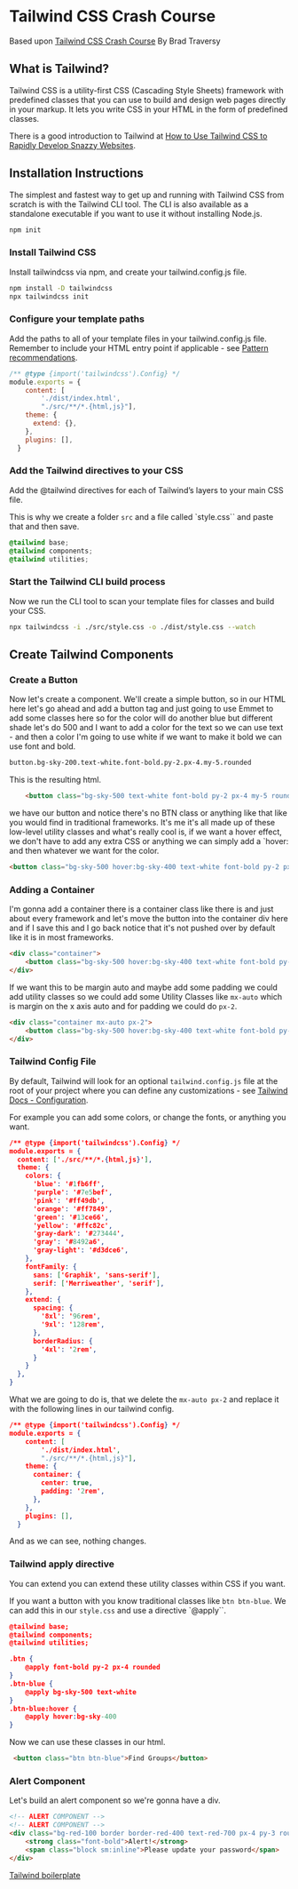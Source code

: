 # Tailwind CSS Crash Course

Based upon [Tailwind CSS Crash Course](https://www.youtube.com/watch?v=UBOj6rqRUME) By Brad Traversy

## What is Tailwind?

Tailwind CSS is a utility-first CSS (Cascading Style Sheets) framework with predefined classes that you can use to build and design web pages directly in your markup. It lets you write CSS in your HTML in the form of predefined classes.

There is a good introduction to Tailwind at [How to Use Tailwind CSS to Rapidly Develop Snazzy Websites](https://kinsta.com/blog/tailwind-css/).

## Installation Instructions

The simplest and fastest way to get up and running with Tailwind CSS from scratch is with the Tailwind CLI tool. The CLI is also available as a standalone executable if you want to use it without installing Node.js.

```bash
npm init
```

### Install Tailwind CSS

Install tailwindcss via npm, and create your tailwind.config.js file.

```bash
npm install -D tailwindcss
npx tailwindcss init
```

### Configure your template paths

Add the paths to all of your template files in your tailwind.config.js file. Remember to include your HTML entry point if applicable - see [Pattern recommendations](https://tailwindcss.com/docs/content-configuration#pattern-recommendations).

```javascript
/** @type {import('tailwindcss').Config} */
module.exports = {
    content: [
        './dist/index.html',
        "./src/**/*.{html,js}"],
    theme: {
      extend: {},
    },
    plugins: [],
  }
```

### Add the Tailwind directives to your CSS

Add the @tailwind directives for each of Tailwind’s layers to your main CSS file. 

This is why we create a folder `src` and  a file called `style.css`` and paste that and then save.

```css
@tailwind base;
@tailwind components;
@tailwind utilities;
```

### Start the Tailwind CLI build process

Now we run the CLI tool to scan your template files for classes and build your CSS.

```bash
npx tailwindcss -i ./src/style.css -o ./dist/style.css --watch
```

## Create Tailwind Components

### Create a Button

Now let's create a component. We'll create a simple button, so in our HTML
here let's go ahead and add a button tag and just going to use Emmet to add some classes here so for the color will do another blue but different shade let's do 500 and I want to add a color for the
text so we can use text - and then a color I'm going to use white if we want to make it bold we can use font and bold.

```html
button.bg-sky-200.text-white.font-bold.py-2.px-4.my-5.rounded
```

This is the resulting html.

```html
    <button class="bg-sky-500 text-white font-bold py-2 px-4 my-5 rounded">Find Friends</button>
```

we have our button and notice there's no BTN class or anything like that like you would find in traditional frameworks. It's me it's all made up of these low-level utility classes and what's really cool is, if we want a hover effect, we don't have to add any extra CSS or anything we can simply add a `hover: and then whatever we want for the color.

```html
<button class="bg-sky-500 hover:bg-sky-400 text-white font-bold py-2 px-4 my-5 rounded">Find Friends</button>
```

### Adding a Container

I'm gonna add a container there is a container class like there is and just about every framework and let's move the button into the container div
here and if I save this and I go back notice that it's not pushed over by default like it is in most frameworks.

```html
<div class="container">
    <button class="bg-sky-500 hover:bg-sky-400 text-white font-bold py-2 px-4 my-5 rounded">Find Friends</button>
</div>
```

If we want this to be margin auto and maybe add some padding we could add utility classes so we could add some Utility Classes like `mx-auto` which is margin on the x axis auto and for padding we could do `px-2`. 

```html
<div class="container mx-auto px-2">
    <button class="bg-sky-500 hover:bg-sky-400 text-white font-bold py-2 px-4 rounded">Find Friends</button>
</div>
```

### Tailwind Config File

By default, Tailwind will look for an optional `tailwind.config.js` file at the root of your project where you can define any customizations - see [Tailwind Docs - Configuration](https://tailwindcss.com/docs/configuration).

For example you can add some colors, or change the fonts, or anything you want.

```json
/** @type {import('tailwindcss').Config} */
module.exports = {
  content: ['./src/**/*.{html,js}'],
  theme: {
    colors: {
      'blue': '#1fb6ff',
      'purple': '#7e5bef',
      'pink': '#ff49db',
      'orange': '#ff7849',
      'green': '#13ce66',
      'yellow': '#ffc82c',
      'gray-dark': '#273444',
      'gray': '#8492a6',
      'gray-light': '#d3dce6',
    },
    fontFamily: {
      sans: ['Graphik', 'sans-serif'],
      serif: ['Merriweather', 'serif'],
    },
    extend: {
      spacing: {
        '8xl': '96rem',
        '9xl': '128rem',
      },
      borderRadius: {
        '4xl': '2rem',
      }
    }
  },
}
```

What we are going to do is, that we delete the `mx-auto px-2` and replace it with the following lines in our tailwind config.

```json
/** @type {import('tailwindcss').Config} */
module.exports = {
    content: [
        './dist/index.html',
        "./src/**/*.{html,js}"],
    theme: {
      container: {
        center: true,
        padding: '2rem',
      },
    },
    plugins: [],
  }
```

And as we can see, nothing changes.

### Tailwind apply directive

You can extend you can extend these utility classes within CSS if you want.

If you want a button with you know traditional classes like `btn btn-blue`. We can add this in our `style.css` and use a directive `@apply``.

```json
@tailwind base;
@tailwind components;
@tailwind utilities;

.btn {
    @apply font-bold py-2 px-4 rounded
}
.btn-blue {
    @apply bg-sky-500 text-white
}
.btn-blue:hover {
    @apply hover:bg-sky-400  
}
```

Now we can use these classes in our html.

```html
 <button class="btn btn-blue">Find Groups</button>
```

### Alert Component

Let's build an alert component so we're gonna have a div.

```html
<!-- ALERT COMPONENT -->
<!-- ALERT COMPONENT -->
<div class="bg-red-100 border border-red-400 text-red-700 px-4 py-3 rounded relative my-5" role="alert">
    <strong class="font-bold">Alert!</strong>
    <span class="block sm:inline">Please update your password</span>
</div>
```

[Tailwind boilerplate](https://github.com/abrahamebij/tailwind-boilerplate)